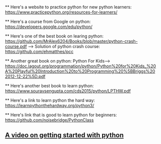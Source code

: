 **  Here's a website to practice python for new python learners: https://www.practicepython.org/resources-for-learners/

** Here's a course from Google on python: https://developers.google.com/edu/python/

** Here's one of the best book on learing python: https://github.com/MrAlex6204/Books/blob/master/python-crash-course.pdf
--> Solution of python crash course: https://github.com/ehmatthes/pcc

** Another great book on python: Python For Kids--> https://doc.lagout.org/programmation/python/Python%20for%20Kids_%20A%20Playful%20Introduction%20to%20Programming%20%5BBriggs%202012-12-22%5D.pdf

** Here's another best book to learn python: https://www.souravsengupta.com/cds2015/python/LPTHW.pdf

** Here's a link to learn python the hard way: https://learnpythonthehardway.org/python3/

** Here's link that is good to learn python for beginners:  https://github.com/noisebridge/PythonClass

## [A video on getting started with python](https://www.youtube.com/watch?v=oy4GOI9vn5M)



